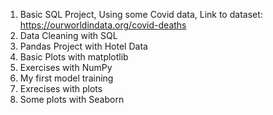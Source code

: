 1. Basic SQL Project, Using some Covid data, Link to dataset: https://ourworldindata.org/covid-deaths
2. Data Cleaning with SQL
3. Pandas Project with Hotel Data
4. Basic Plots with matplotlib
5. Exercises with NumPy
6. My first model training
7. Exrecises with plots
8. Some plots with Seaborn
